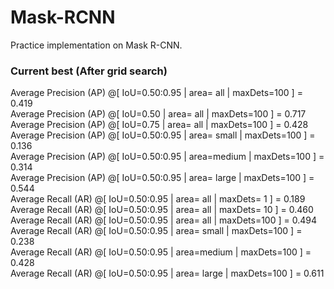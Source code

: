 # Mask-RCNN
Practice implementation on Mask R-CNN.

### Current best (After grid search)  
Average Precision  (AP) @[ IoU=0.50:0.95 | area=   all | maxDets=100 ] = 0.419  
Average Precision  (AP) @[ IoU=0.50      | area=   all | maxDets=100 ] = 0.717  
Average Precision  (AP) @[ IoU=0.75      | area=   all | maxDets=100 ] = 0.428  
Average Precision  (AP) @[ IoU=0.50:0.95 | area= small | maxDets=100 ] = 0.136  
Average Precision  (AP) @[ IoU=0.50:0.95 | area=medium | maxDets=100 ] = 0.314  
Average Precision  (AP) @[ IoU=0.50:0.95 | area= large | maxDets=100 ] = 0.544  
Average Recall     (AR) @[ IoU=0.50:0.95 | area=   all | maxDets=  1 ] = 0.189  
Average Recall     (AR) @[ IoU=0.50:0.95 | area=   all | maxDets= 10 ] = 0.460  
Average Recall     (AR) @[ IoU=0.50:0.95 | area=   all | maxDets=100 ] = 0.494  
Average Recall     (AR) @[ IoU=0.50:0.95 | area= small | maxDets=100 ] = 0.238  
Average Recall     (AR) @[ IoU=0.50:0.95 | area=medium | maxDets=100 ] = 0.428  
Average Recall     (AR) @[ IoU=0.50:0.95 | area= large | maxDets=100 ] = 0.611  
